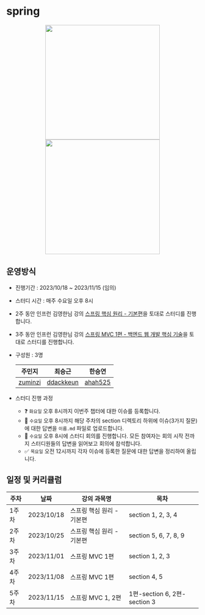 # spring

<div align="center">
  <img src="https://github.com/WeeklyStudy/spring/assets/63441091/28a07b8f-dd0c-4921-8809-db2e6a93214a" width="300">
    <img src="https://github.com/WeeklyStudy/spring/assets/63441091/41b7581f-29ee-47b4-a1fd-f8355f8ba5ce" width="300">

</div>


## 운영방식
- 진행기간 : 2023/10/18 ~ 2023/11/15 (임의)
- 스터디 시간 : 매주 수요일 오후 8시
- 2주 동안 인프런 김영한님 강의 [스프링 핵심 원리 - 기본편](https://www.inflearn.com/course/%EC%8A%A4%ED%94%84%EB%A7%81-%ED%95%B5%EC%8B%AC-%EC%9B%90%EB%A6%AC-%EA%B8%B0%EB%B3%B8%ED%8E%B8#curriculum)을 토대로 스터디를 진행합니다.
- 3주 동안 인프런 김영한님 강의 [스프링 MVC 1편 - 백엔드 웹 개발 핵심 기술](https://www.inflearn.com/course/%EC%8A%A4%ED%94%84%EB%A7%81-mvc-1#curriculum)을 토대로 스터디를 진행합니다.
- 구성원 : 3명
  
  |주민지|최승근|한승연|
  |----|-----|----|
  |[zuminzi](https://github.com/zuminzi)|[ddackkeun](https://github.com/ddackkeun)|[ahah525](https://github.com/ahah525)|
-  스터디 진행 과정
   - ❓ `화요일` 오후 8시까지 이번주 챕터에 대한 이슈를 등록합니다.
   - 📝 `수요일` 오후 8시까지 해당 주차의 section 디렉토리 하위에 이슈(3가지 질문)에 대한 답변을 `이름.md` 파일로 업로드합니다.
   - 🧐 `수요일` 오후 8시에 스터디 회의를 진행합니다. 모든 참여자는 회의 시작 전까지 스터디원들의 답변을 읽어보고 회의에 참석합니다.
   - ✅ `목요일` 오전 12시까지 각자 이슈에 등록한 질문에 대한 답변을 정리하여 올립니다.
## 일정 및 커리큘럼
|주차| 날짜 |강의 과목명| 목차 |
|---|-----|--------|-----|
|1주차| 2023/10/18|스프링 핵심 원리 - 기본편| section 1, 2, 3, 4|
|2주차| 2023/10/25|스프링 핵심 원리 - 기본편| section 5, 6, 7, 8, 9|
|3주차 |2023/11/01|스프링 MVC 1편| section 1, 2, 3|
|4주차 |2023/11/08|스프링 MVC 1편| section 4, 5|
|5주차 |2023/11/15|스프링 MVC 1, 2편| 1편-section 6, 2편-section 3|

